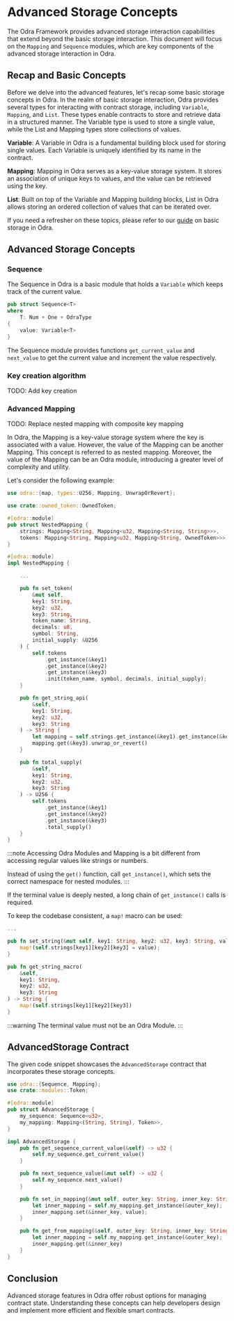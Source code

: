 # Advanced Storage Concepts

The Odra Framework provides advanced storage interaction capabilities that extend beyond the basic storage interaction. This document will focus on the `Mapping` and `Sequence` modules, which are key components of the advanced storage interaction in Odra.

## Recap and Basic Concepts

Before we delve into the advanced features, let's recap some basic storage concepts in Odra. In the realm of basic storage interaction, Odra provides several types for interacting with contract storage, including `Variable`, `Mapping`, and `List`. These types enable contracts to store and retrieve data in a structured manner. The Variable type is used to store a single value, while the List and Mapping types store collections of values.

**Variable**: A Variable in Odra is a fundamental building block used for storing single values. Each Variable is uniquely identified by its name in the contract.

**Mapping**: Mapping in Odra serves as a key-value storage system. It stores an association of unique keys to values, and the value can be retrieved using the key.

**List**: Built on top of the Variable and Mapping building blocks, List in Odra allows storing an ordered collection of values that can be iterated over.
   
If you need a refresher on these topics, please refer to our [guide](../basics/05-storage-interaction.md) on basic storage in Odra.

## Advanced Storage Concepts

### Sequence

The Sequence in Odra is a basic module that holds a `Variable` which keeps track of the current value. 

```rust
pub struct Sequence<T>
where
    T: Num + One + OdraType
{
    value: Variable<T>
}
```

The Sequence module provides functions `get_current_value` and `next_value` to get the current value and increment the value respectively.

### Key creation algorithm

TODO: Add key creation

### Advanced Mapping

TODO: Replace nested mapping with composite key mapping

In Odra, the Mapping is a key-value storage system where the key is associated with a value. However, the value of the Mapping can be another Mapping. This concept is referred to as nested mapping. Moreover, the value of the Mapping can be an Odra module, introducing a greater level of complexity and utility.

Let's consider the following example:

```rust title="examples/src/features/storage/mapping.rs"
use odra::{map, types::U256, Mapping, UnwrapOrRevert};

use crate::owned_token::OwnedToken;

#[odra::module]
pub struct NestedMapping {
    strings: Mapping<String, Mapping<u32, Mapping<String, String>>>,
    tokens: Mapping<String, Mapping<u32, Mapping<String, OwnedToken>>>
}

#[odra::module]
impl NestedMapping {

    ...

    pub fn set_token(
        &mut self,
        key1: String,
        key2: u32,
        key3: String,
        token_name: String,
        decimals: u8,
        symbol: String,
        initial_supply: &U256
    ) {
        self.tokens
            .get_instance(&key1)
            .get_instance(&key2)
            .get_instance(&key3)
            .init(token_name, symbol, decimals, initial_supply);
    }

    pub fn get_string_api(
        &self, 
        key1: String, 
        key2: u32, 
        key3: String
    ) -> String {
        let mapping = self.strings.get_instance(&key1).get_instance(&key2);
        mapping.get(&key3).unwrap_or_revert()
    }

    pub fn total_supply(
        &self, 
        key1: String, 
        key2: u32, 
        key3: String
    ) -> U256 {
        self.tokens
            .get_instance(&key1)
            .get_instance(&key2)
            .get_instance(&key3)
            .total_supply()
    }
}
```
:::note
Accessing Odra Modules and Mapping is a bit different from accessing regular values like strings or numbers. 

Instead of using the `get()` function, call `get_instance()`, which sets the correct namespace for nested modules.
:::

If the terminal value is deeply nested, a long chain of `get_instance()` calls is required.

To keep the codebase consistent, a `map!` macro can be used:

```rust title="examples/src/features/storage/mapping.rs"
...

pub fn set_string(&mut self, key1: String, key2: u32, key3: String, value: String) {
    map!(self.strings[key1][key2][key3] = value);
}

pub fn get_string_macro(
    &self, 
    key1: String, 
    key2: u32, 
    key3: String
) -> String {
    map!(self.strings[key1][key2][key3])
}

```

:::warning
The terminal value must not be an Odra Module.
:::


## AdvancedStorage Contract

The given code snippet showcases the `AdvancedStorage` contract that incorporates these storage concepts.

```rust
use odra::{Sequence, Mapping};
use crate::modules::Token;

#[odra::module]
pub struct AdvancedStorage {
    my_sequence: Sequence<u32>,
    my_mapping: Mapping<(String, String), Token>>,
}

impl AdvancedStorage {
    pub fn get_sequence_current_value(&self) -> u32 {
        self.my_sequence.get_current_value()
    }

    pub fn next_sequence_value(&mut self) -> u32 {
        self.my_sequence.next_value()
    }

    pub fn set_in_mapping(&mut self, outer_key: String, inner_key: String, value: Token) {
        let inner_mapping = self.my_mapping.get_instance(&outer_key);
        inner_mapping.set(&inner_key, value);
    }

    pub fn get_from_mapping(&self, outer_key: String, inner_key: String) -> Option<Token> {
        let inner_mapping = self.my_mapping.get_instance(&outer_key);
        inner_mapping.get(&inner_key)
    }
}
```

## Conclusion

Advanced storage features in Odra offer robust options for managing contract state. Understanding these concepts can help developers design and implement more efficient and flexible smart contracts.
